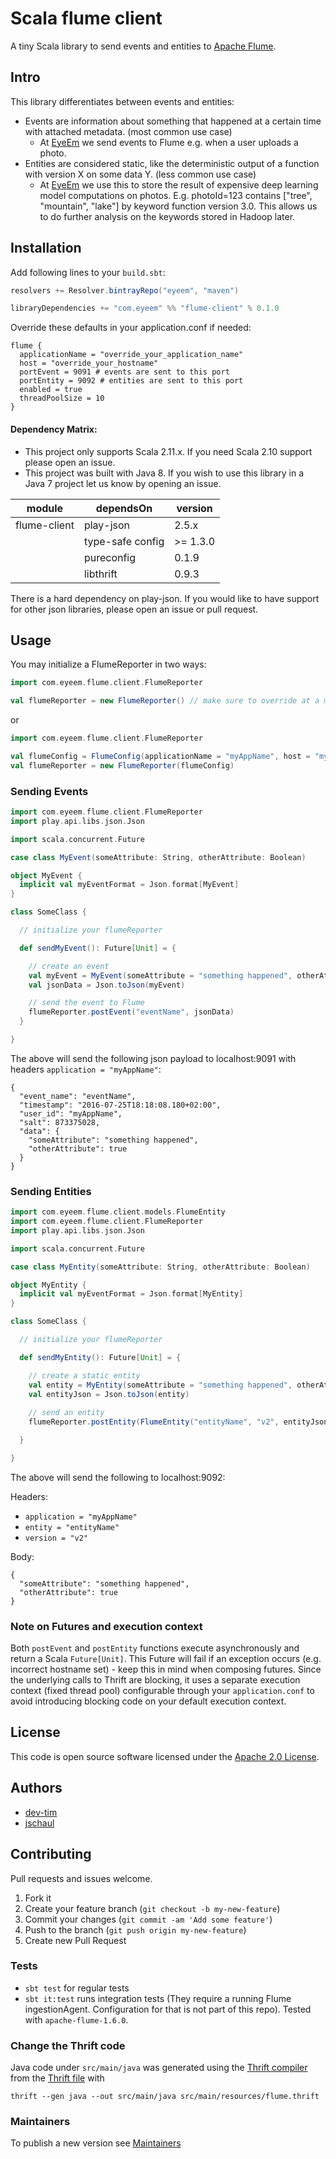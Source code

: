 # Scala flume client

A tiny Scala library to send events and entities to [Apache Flume](https://flume.apache.org/).  

## Intro

This library differentiates between events and entities:

* Events are information about something that happened at a certain time with attached metadata. (most common use case)
    * At [EyeEm](https://www.eyeem.com/) we send events to Flume e.g. when a user uploads a photo.  
* Entities are considered static, like the deterministic output of a function with version X on some data Y. (less common use case)
    * At [EyeEm](https://www.eyeem.com/) we use this to store the result of expensive deep learning model computations on photos. E.g. photoId=123 contains ["tree", "mountain", "lake"] by keyword function version 3.0. This allows us to do further analysis on the keywords stored in Hadoop later.

## Installation 

Add following lines to your ```build.sbt```: 

```scala
resolvers += Resolver.bintrayRepo("eyeem", "maven")

libraryDependencies += "com.eyeem" %% "flume-client" % 0.1.0
```

Override these defaults in your application.conf if needed:

```
flume {
  applicationName = "override_your_application_name"
  host = "override_your_hostname"
  portEvent = 9091 # events are sent to this port
  portEntity = 9092 # entities are sent to this port
  enabled = true
  threadPoolSize = 10
}
```

#### Dependency Matrix:

* This project only supports Scala 2.11.x. If you need Scala 2.10 support please open an issue.
* This project was built with Java 8. If you wish to use this library in a Java 7 project let us know by opening an issue.

| module                       | dependsOn                | version  |
| ---------------------------- | ------------------------ | -------- |
| flume-client                 | play-json                | 2.5.x    |
|                              | type-safe config         | >= 1.3.0 |
|                              | pureconfig               | 0.1.9    |
|                              | libthrift                | 0.9.3    |

There is a hard dependency on play-json. If you would like to have support for other json libraries, please open an issue or pull request.

## Usage

You may initialize a FlumeReporter in two ways:

```scala
import com.eyeem.flume.client.FlumeReporter

val flumeReporter = new FlumeReporter() // make sure to override at a minimum flume.applicationName and flume.host in your configuration file
```

or

```scala
import com.eyeem.flume.client.FlumeReporter

val flumeConfig = FlumeConfig(applicationName = "myAppName", host = "myserver.mydomain.overrideMe")
val flumeReporter = new FlumeReporter(flumeConfig) 
```


### Sending Events

```scala
import com.eyeem.flume.client.FlumeReporter
import play.api.libs.json.Json

import scala.concurrent.Future

case class MyEvent(someAttribute: String, otherAttribute: Boolean)

object MyEvent {
  implicit val myEventFormat = Json.format[MyEvent]
}

class SomeClass {

  // initialize your flumeReporter

  def sendMyEvent(): Future[Unit] = {

    // create an event
    val myEvent = MyEvent(someAttribute = "something happened", otherAttribute = true)
    val jsonData = Json.toJson(myEvent)

    // send the event to Flume
    flumeReporter.postEvent("eventName", jsonData)
  }

}
```

The above will send the following json payload to localhost:9091 with headers `application = "myAppName"`:

```
{
  "event_name": "eventName",
  "timestamp": "2016-07-25T18:18:08.180+02:00",
  "user_id": "myAppName",
  "salt": 873375028,
  "data": {
    "someAttribute": "something happened",
    "otherAttribute": true
  }
}
```


### Sending Entities

```scala
import com.eyeem.flume.client.models.FlumeEntity
import com.eyeem.flume.client.FlumeReporter
import play.api.libs.json.Json

import scala.concurrent.Future

case class MyEntity(someAttribute: String, otherAttribute: Boolean)

object MyEntity {
  implicit val myEventFormat = Json.format[MyEntity]
}

class SomeClass {

  // initialize your flumeReporter

  def sendMyEntity(): Future[Unit] = {

    // create a static entity
    val entity = MyEntity(someAttribute = "something happened", otherAttribute = true)
    val entityJson = Json.toJson(entity)
    
    // send an entity
    flumeReporter.postEntity(FlumeEntity("entityName", "v2", entityJson))

  }

}
```

The above will send the following to localhost:9092:

Headers:
* `application = "myAppName"`
* `entity = "entityName"`
* `version = "v2"`

Body:
```
{
  "someAttribute": "something happened",
  "otherAttribute": true
}
```

### Note on Futures and execution context

Both `postEvent` and `postEntity` functions execute asynchronously and return a Scala `Future[Unit]`. This Future will fail if an exception occurs (e.g. incorrect hostname set) - keep this in mind when composing futures. 
Since the underlying calls to Thrift are blocking, it uses a separate execution context (fixed thread pool) configurable through your `application.conf` to avoid introducing blocking code on your default execution context.

## License

This code is open source software licensed under the [Apache 2.0 License](http://www.apache.org/licenses/LICENSE-2.0.html).

## Authors

* [dev-tim](https://github.com/dev-tim)
* [jschaul](https://github.com/jschaul)

## Contributing

Pull requests and issues welcome.

1. Fork it
2. Create your feature branch (`git checkout -b my-new-feature`)
3. Commit your changes (`git commit -am 'Add some feature'`)
4. Push to the branch (`git push origin my-new-feature`)
5. Create new Pull Request

### Tests

* `sbt test` for regular tests
* `sbt it:test` runs integration tests (They require a running Flume ingestionAgent. Configuration for that is not part of this repo). Tested with `apache-flume-1.6.0`.

### Change the Thrift code

Java code under `src/main/java` was generated using the [Thrift compiler](https://thrift.apache.org/) from the [Thrift file](src/main/resources/flume.thrift) with

```
thrift --gen java --out src/main/java src/main/resources/flume.thrift
```

### Maintainers

To publish a new version see [Maintainers](MAINTAINERS.md)

